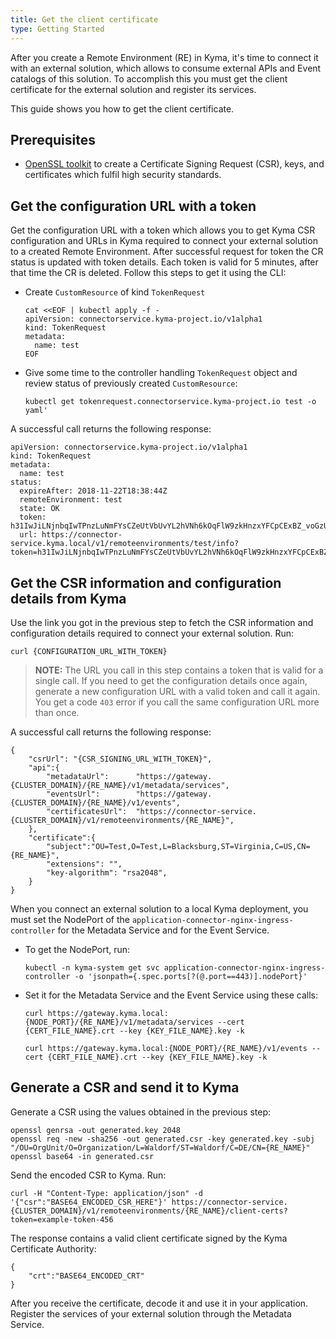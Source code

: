 ```yaml
---
title: Get the client certificate
type: Getting Started
---
```


After you create a Remote Environment (RE) in Kyma, it's time to connect it with an external solution, which allows to consume external APIs and Event catalogs of this solution. To accomplish this you must get the client certificate for the external solution and register its services.

This guide shows you how to get the client certificate.

## Prerequisites

- [OpenSSL toolkit](https://www.openssl.org/docs/man1.0.2/apps/openssl.html) to create a Certificate Signing Request (CSR), keys, and certificates which fulfil high security standards.

## Get the configuration URL with a token

Get the configuration URL with a token which allows you to get Kyma CSR configuration and URLs in Kyma required to connect your external solution to a created Remote Environment. After successful request for token the CR status is updated with token details. Each token is valid for 5 minutes, after that time the CR is deleted.
Follow this steps to get it using the CLI:

- Create `CustomResource` of kind `TokenRequest`
  ```
  cat <<EOF | kubectl apply -f -
  apiVersion: connectorservice.kyma-project.io/v1alpha1
  kind: TokenRequest
  metadata:
    name: test
  EOF
  ```

- Give some time to the controller handling `TokenRequest` object and review status of previously created `CustomResource`:
  ```
  kubectl get tokenrequest.connectorservice.kyma-project.io test -o yaml'
  ```

A successful call returns the following response:
  ```
  apiVersion: connectorservice.kyma-project.io/v1alpha1
  kind: TokenRequest
  metadata:
    name: test
  status:
    expireAfter: 2018-11-22T18:38:44Z
    remoteEnvironment: test
    state: OK
    token: h31IwJiLNjnbqIwTPnzLuNmFYsCZeUtVbUvYL2hVNh6kOqFlW9zkHnzxYFCpCExBZ_voGzUo6IVS_ExlZd4muQ==
    url: https://connector-service.kyma.local/v1/remoteenvironments/test/info?token=h31IwJiLNjnbqIwTPnzLuNmFYsCZeUtVbUvYL2hVNh6kOqFlW9zkHnzxYFCpCExBZ_voGzUo6IVS_ExlZd4muQ==
  ```

## Get the CSR information and configuration details from Kyma

Use the link you got in the previous step to fetch the CSR information and configuration details required to connect your external solution. Run:

```
curl {CONFIGURATION_URL_WITH_TOKEN}
```
>**NOTE:** The URL you call in this step contains a token that is valid for a single call. If you need to get the configuration details once again, generate a new configuration URL with a valid token and call it again. You get a code `403` error if you call the same configuration URL more than once.

A successful call returns the following response:
```
{
    "csrUrl": "{CSR_SIGNING_URL_WITH_TOKEN}",
    "api":{
        "metadataUrl":      "https://gateway.{CLUSTER_DOMAIN}/{RE_NAME}/v1/metadata/services",
        "eventsUrl":        "https://gateway.{CLUSTER_DOMAIN}/{RE_NAME}/v1/events",
        "certificatesUrl":  "https://connector-service.{CLUSTER_DOMAIN}/v1/remoteenvironments/{RE_NAME}",
    },
    "certificate":{
        "subject":"OU=Test,O=Test,L=Blacksburg,ST=Virginia,C=US,CN={RE_NAME}",
        "extensions": "",
        "key-algorithm": "rsa2048",
    }
}
```

When you connect an external solution to a local Kyma deployment, you must set the NodePort of the `application-connector-nginx-ingress-controller` for the Metadata Service and for the Event Service.

- To get the NodePort, run:
  ```
  kubectl -n kyma-system get svc application-connector-nginx-ingress-controller -o 'jsonpath={.spec.ports[?(@.port==443)].nodePort}'
  ```
- Set it for the Metadata Service and the Event Service using these calls:
  ```
  curl https://gateway.kyma.local:{NODE_PORT}/{RE_NAME}/v1/metadata/services --cert {CERT_FILE_NAME}.crt --key {KEY_FILE_NAME}.key -k
  ```
  ```
  curl https://gateway.kyma.local:{NODE_PORT}/{RE_NAME}/v1/events --cert {CERT_FILE_NAME}.crt --key {KEY_FILE_NAME}.key -k
  ```

## Generate a CSR and send it to Kyma

Generate a CSR using the values obtained in the previous step:
```
openssl genrsa -out generated.key 2048
openssl req -new -sha256 -out generated.csr -key generated.key -subj "/OU=OrgUnit/O=Organization/L=Waldorf/ST=Waldorf/C=DE/CN={RE_NAME}"
openssl base64 -in generated.csr
```

Send the encoded CSR to Kyma. Run:

```
curl -H "Content-Type: application/json" -d '{"csr":"BASE64_ENCODED_CSR_HERE"}' https://connector-service.{CLUSTER_DOMAIN}/v1/remoteenvironments/{RE_NAME}/client-certs?token=example-token-456
```

The response contains a valid client certificate signed by the Kyma Certificate Authority:
```
{
    "crt":"BASE64_ENCODED_CRT"
}
```

After you receive the certificate, decode it and use it in your application. Register the services of your external solution through the Metadata Service.
